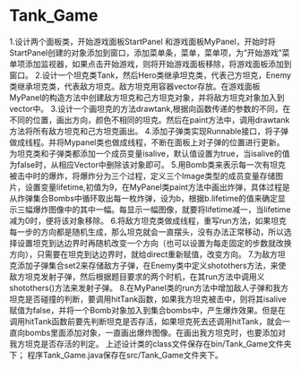 # Tank_Game
1.设计两个面板类，开始游戏面板StartPanel 和游戏面板MyPanel，开始时将StartPanel创建的对象添加到窗口，添加菜单条，菜单，菜单项，为”开始游戏”菜单项添加监视器，如果点击开始游戏，则将开始游戏面板移除，将游戏面板添加到窗口。
2.设计一个坦克类Tank，然后Hero类继承坦克类，代表己方坦克，Enemy类继承坦克类，代表敌方坦克。敌方坦克用容器vector存放。在游戏面板MyPanel的构造方法中创建敌方坦克和己方坦克对象，并将敌方坦克对象加入到vector中。
3.设计一个画坦克的方法drawtank,根据向函数传递的参数的不同，在不同的位置，画出方向，颜色不相同的坦克。然后在paint方法中，调用drawtank方法将所有敌方坦克和己方坦克画出。
4.添加子弹类实现Runnable接口，将子弹做成线程。并将Mypanel类也做成线程，不断在面板上对子弹的位置进行更新。为坦克类和子弹类都添加一个成员变量isalive，默认值设置为true，当isalive的值为false时，从相应Vector中删除该对象即可。
5.用Bomb类来表示每一次有坦克被击中时的爆炸，将爆炸分为三个过程，定义三个Image类型的成员变量存储图片，设置变量lifetime,初值为9，在MyPanel类paint方法中画出炸弹，具体过程是从炸弹集合Bombs中循环取出每一枚炸弹，设为b，根据b.lifetime的值来确定显示三幅爆炸图像中的其中一幅。每显示一幅图像，就要将lifetime减一，当lifetime减为0时，便将该对象移除。
6.将敌方坦克类做成线程，重写run方法，如果坦克每一步的方向都是随机生成，那么坦克就会一直摆头，没有办法正常移动，所以选择设置坦克到达边界时再随机改变一个方向（也可以设置为每走固定的步数就改换方向），只需要在坦克到达边界时，就给direct重新赋值，改变方向。
7.为敌方坦克添加子弹集合set2来存储敌方子弹，在Enemy类中定义shotothers方法，来使敌方坦克发射子弹，然后根据题目要求的两个时机，在其run方法中调用义shotothers()方法来发射子弹。
8.在MyPanel类的run方法中增加敌人子弹和我方坦克是否碰撞的判断，要调用hitTank函数，如果我方坦克被击中，则将其isalive赋值为false，并将一个Bomb对象加入到集合bombs中，产生爆炸效果。但是在调用hitTank函数前要先判断坦克是否存活，如果坦克死去还调用hitTank，就会一直向bombs里面添加对象，一直画出爆炸图像。在画出我方坦克时，也要添加对我方坦克是否存活的判定。
上述设计类的class文件保存在bin/Tank_Game文件夹下；
程序Tank_Game.java保存在src/Tank_Game文件夹下。
